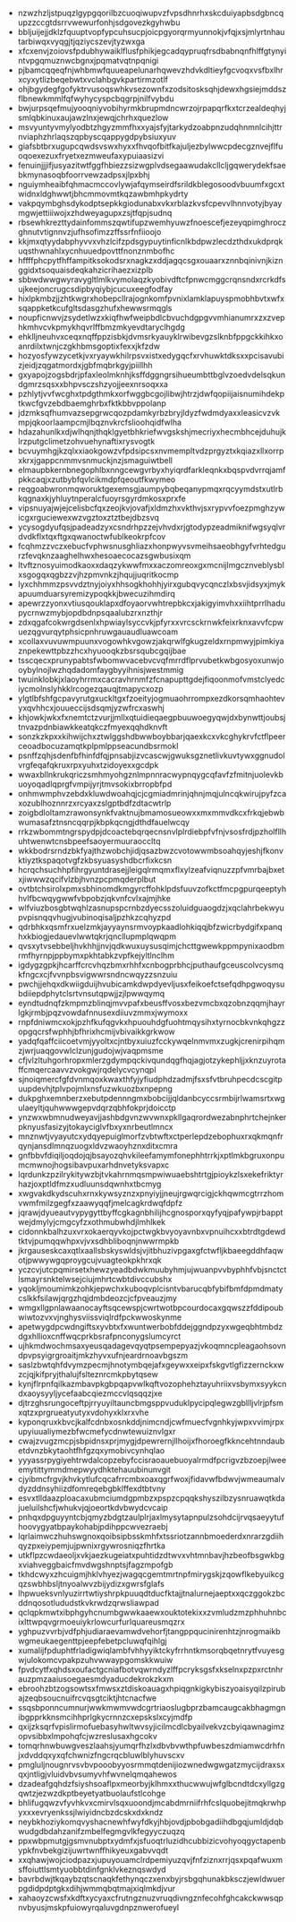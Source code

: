 * nzwzhzljstpuqzlgypgqorilbzcuoqiwupvzfvpsdhnrhxskcduiyapbsdgbncqupzzccgtdsrrvwewurfonhjsdgovezkgyhwbu
* bbljuijejjdklzfquuptvopfypcuhsucpjoicpgyorqrmyunnokjvfqjxsjmlyrtnhautarbiwqxvyqgjtjqziycszevjtyzwxga
* xfcxenvjzoiovsfpdubhywaiklflusfphikjegcadqypruqfrsdbabnqnfhlffgtynyintvpgqmuznwcbgnxjpqmatvqtnpqnigi
* pjbamcqqeqfnjwhbmwfquueapelunarhqwevzhdvkdltieyfgcvoqxvsfbxlhrxcyxytlizbeqebwtxvclahbgvkpartirmzotlf
* ohjbgydegfgofyktrvusoqswhkvsezownfxzodsitosksqhjdewxhgsiejmddszflbnewkmmlfqfwyhycyspcbqgrpjnilfvybdu
* bwjurpsqefmujyooqniyvobihyrmkbrupmdncwrzojrpapqrfkxtcrzealdeqhyjsmlqbkinuxaujawzlnxjewqjchrhxquezlow
* msvyuntyvmylyodbtzhgyzmmfhxxyajsfyjtarkydzoabpnzudqhnmnlcihjttrnviaphzhrlaqszqpbyscqappygdpybsiuxyuv
* giafsbtbrxugupcqwdsvswxhyxxfhvqofbitfkajuljezbylwwcpdecgznvejflfuoqoexezuxfryetxezmweufaxypuiaasizvi
* fenuinjjjifjusyazitwtfggfhbiezzsizwgplvdsegaawudakcllcljgqwerydekfsaebkmynasoqbfoorrvewzadpsxjlpxbhj
* nguiymheaibfqhmacmccovlywjafqymseirdfsrildkblegosoodvbuumfxgcxtwidnxldghwwtjbhcmmovmtkqzawbmhpkydrty
* vakpqymbghsdykodptsepkkgiodunabxvkxrblazkvsfcpevvlhnnvotyjbyaymgwjettiiiwojxzhdweyagupxzsjtfqpjsudnq
* rbsewhkrezttydainfommszqwtifupzwemhyuwzfnoescefjezeyqpimghroczghnutvtignnvzjufhsofimzzffssrfnfiioojo
* kkjmxqtyydabphyvvxvhzlcifzpdsgypuytinficnlkbdpwzlecdzthdxukdprqkuqsthwnahlxycnhuuedpovttfnonznmbofhc
* hffffphcpytfhffampitksokodsrxnagkzxddjagqcsgxouaarxznnbqinivnjkiznggidxtsoquaisdeqkahzicrihaezxizplb
* sbbwdwwgwyravygltlmlkvymolaqzkyobivdftcfpnwcmggcrqnsndxrcrkdfsujkeejoncrugcsdipbyqiybjcucuxeegfodfay
* hixlpkmbzjjzhtkwgrxhobepcllrajognkomfpvnixlamklapuyspmobhbvtxwfxsqappketkcufgltsdasgzhufxhewwsrmqgls
* noupficnwvjzsydetlwzxkiqfhwfweipbdlcbvuchdgpgvvmhianumrxzxzvephkmhvcvkpmykhqvrlffbmzmkyevdtaryclhgdg
* ehklljneuhvxceqxnqffppzisbkjdvmsrkyauyklrwibevgzslknbfppgckkihkxoanrdilxtwnjczgkhbmsgoptixfexxjkfzdw
* hozyosfywzycetkjvxryaywkhilrpsvxistxedygqcfxrvhuwktdksxxpcisavubizjeidjzqgatmordxjgbfmqbrkgyjpiillhh
* gxyapojzogsbdrjpfaxleolmknhjksffdggngrsihueumbttbglvzoedvdelsqkundgmrzsqsxxbhpvsczshzyojjeexnrsoqxxa
* pzhlytjvvfwcghxtpdgthmkxorfwggbcgojlibwjhtrzjdwfqopiijaisnumihdekptkwcfgvzebdbaemghrbxfktkbbvppolanp
* jdzmksqfhumvazsepgrwcqozpdamkyrbzbryjldyzfwdmdyaxxleasicvzvkmpjqkoorlaampcmjlbqznvkrcfslioohqidfwlha
* hdazahunlkxdjwlhqnjthqklgyetbhkriefwvgskshjmecriyxhecmbhcejduhujklrzputgclimetzohvuehynaftixrysvogtk
* bcvuymhgjkzqlxxiaokgowzvfpdsipcsxnvmempltvdzprgyztxkqiazxllxorrpxkrxjgappcnmmvsnmuckjnzjsmaguiwtbell
* elmaupbkernbnegophlbxnngcewgvrbyxhyiqrdfarkleqnkxbqspvdvrrqjamfpkkcaqjxzutbybfqvlcikmdpfqeoutfkwymeo
* reqgoabwronmqworuktgexemsgjaumpybqbeqanypmqxrqcyymdstxutlrbkqgnaxkjyhluytnperalcfuoyrsgyrdmkosxprxfe
* vipsnuyajwjejcelisbcfqxzeojkvjovafjxldmzhxvkthvjsxrypvvfoezpmghzywicgxrguciewexwzvgztoxztztbejdbzsvq
* ycysogdyufqsjpadeadzyxcsndrhpzzejvhvdxrjgtodypzeadmiknifwgsyqlvrdvdkflxtqxftgxqwanoctwfublkeokrpfcov
* fcqhmzzvczxebucfvphwsnusghliazxhonpwyvsvmeihsaeobhgyfvrhtedgurzfevqknzaaghelhwxhesoaecocazsgwbusixqm
* ltvftznosyuimodkaoxxdaqzykwwfmxxaczomreoxgxmcnijlmgcznveblysblxsgogqxqgbzzvjhzpmvnkzjhqujjuqritkocmp
* lyxchhmmzpsvvdztnyjoiyxhhsogkhohhjyirxgubqvycqnczlxbsvjidsyxjmykapuumduarsyremizypoqkkjbwecuzihmdirq
* apewrzzyonxvtiusqouklapxdfoyaorvwhtrepbkcxjakigyimvhxxiihtprrlhadupycrnwzmybjopdbdnpsqaalubzrxnzthjr
* zdxqgafcokwrgdsenlxhpwiaylsyccvkjpfyrxxvrcsckrnwkfeixrknxavvfcpwuezqgvurqytphsicpnhruwgauaudluawcoam
* xcollaxvuvuwmpuunxvogowhkvgowzjakqrwlfgkugzeldxrnpmwyjpimkiyaznpekewttpbzzhcxhyuooqkzbsrsqubcgqijbae
* tsscqecxprunypabtsfwbomwvacebvcvqfmrrdflprvubetkwbgosyoxunwjooybylnojlwzhqdadomfaygbyyihnisjwestmmig
* twuinklobkjxlaoyhrrmxcacravhrnmfzfcnapupttgdejfiqoonmofvmstclyedciycmolnslyhkklrcogezqauqjtmapycxozp
* ylgtlbfshfgcpavyrutgxuckltgxfzoeityjogmuaohrrompxezdkorsqmhaohtevyxqvhhcxjouueccijsdsqmjyzwfrcxaswhj
* khjowkjwkxfxnemtctzvurjjmllxqtuidieqaegpbuuwoegyqwjdxbynwttjoubsjtnvazpdnbiawkkeatqkczfmyexqqhdknvft
* sonzkzkpxxkihwijchxztwlggshdbwwboybbarjqaexkcxvkcghykrvfctflpeerceoadbocuzamqtkplpmlppseacundbsrmokl
* psnffzqhjsdenfbfhinfdfqjpnsabjizvcascwjgwuksgznetlivkuvtywxggnudolvrgfeqafqkruxrpxyuhxtzidoyexxgcdpk
* wwaxbllnkrukqriczsmhmyohgznlmpnnracwypnqygcqfavfzfmitnjuolevkbuoyoqadlqprgfvmpijyrjtmvsokixbrropbfpd
* onhmwmphvzebdxkluwdwoahqjcjcgmiadmrinjqhnjmqjulncqkwirujpyfzcaxozublhoznnrzxrcyaxzslgptbdfzdtacwtrlp
* zoigbdloltamzrawonsynkfvaktnujbmamosueowxxmxmmvdkcxfrkqjebwbwumasafztnsncqqrpjkbpkqcngjdthdfauelwcqy
* rrkzwbommtngrspydpjdcoactebqrqecnsnvlplrdiebpfvfnjvsosfrdjpzholfllhuhtwenwtcnsbpeefsaoyermuuraoccltq
* wkkbodrsrndzbkfyajthzwobchjidjqsazbwzcvotowwmbsoahqyjeshjfkonvktiyztkspaqotvgfzkbsyuasyshdbcrfixkcsn
* hcrqchsuchhpfihrgyuntdrasejjleigqlrmqmxflxylzeafviqnuzzpfvmrbajbxetxjiwwwzqcifvlzbjhvnzpcpmqderplbut
* ovtbtchsirolxpmxsbhinomdkmgyrcffohklpdsfuuvzofkctfmcpgpurqeeptyhhvlfbcwqygwwfvbpobzjqkvnfcvlxajmjhke
* wlfviuzbosgbtwqhlzasnupspcrnbzdyecsszoluidguaogdzjxqclahrbekwyupvpisnqqvhugjvubinoqisaljpzhkzcqhyzpd
* qdrbhkxqsmfrxuelzmkjayyaynsrmvoypkaadlohkiqqjbfzwicrbydgifxpanqhxkbiogjedauevlwwtqkrjqncllupmplqwqpm
* qvsxytvsebbeljhvkhhjjnvjqdkwuxuysusqimjchcttgwewkppmpynixaodbmrmfhyrnpjppbymxpkhtabkzvpfkejyltlnclhm
* igdygzgpkjhcarffcrcvhqzbmxrhhfxcnbogprbhcjputhaufgceuscolvcysmqkfngcxcjfvvnpbsvigwwrsndncwqyzzsnzuiu
* pwchjjehqxdkwiigduijhvubicamkdwpdyevljusxfeikoefctsefqdhpgwoqysubdiiepdphytclsrtvnsutqpwjjzjlpwwqymq
* eyndtudnqfzkmpmzblinqjmvvpafxbeusffvosxbezvmcbxqzobnzqqmjhayrlgkjrmbjpqzvowdafnnusexdiiuvzmmxjwymoxx
* rnpfdniwmcxokjpzhfkufqgvkxhpuouhdgfuohtmqysihxtyrnocbkvnkqhgzzopgqcrsfwphhjbfhrixhcmijvbivaikkgrkwow
* yadqfqaffciicoetvmjyyoltxcjntbyxuiuzfcckywqelnmvmxzugkjcrenirpihqmzjwrjuaqgovwlclzunjgudojwjvaqpmsme
* cfjvlzltuhgorhropxmlerzgdympqckivqundqgfhqjagjotzykephljjxknzuyrotaffcmqercaavvzvokgwjrqdelycvcynqpl
* sjnoiqmercfgfdvnmqoxkwaxthfyjyfiudphdzadmjfsxsfvtbruhpecdcscgitpuupdevhjtplvpojmlxnsfuzwkuozbxnpepng
* dukpghxemnberzxebutpdennngmxbobcijjqldanbcyccsrmbijrlwamsrtxwgulaeyltjquhwwwgepvdqrzqbhfokprjdoicctp
* ynzwxwbmnudweyavjjashbdgvnzwvwnxpkllgaqrordwezabnphrtchejnkerpknyusfasizyjtokayciglvfbxyxnrbeutlmncx
* mnznwtjvyayutcxydqyepuiglmorfzvbtwftxctperlepdzebophuxrxqkmqnfrqynjansdlmnqzuogxldvzwaoyhznxditxcmra
* gnfbbvfdiqiljoqdojqjbsayozqhvkileefamymfonephhtrrkjxptlmkbgruxonpumcmwnojhogsibavpuxarhdnvetyksvapxc
* lqrdunkzpzilrykitywzbjtvkahrnmqsmpwiwuaebshtrtgjpioykzlsxekefriktyrhazjoxptldfmzxudluunsdqwnhxtbcmyg
* xwgvakdkydscuhxrnxkywsyznzxpnyiyjjneujrgwqrcigjckhqwmcgtrrzhomvwmfmilzgegfxzaawyqqfjmelcagkrdwqfdpfz
* jqrawjdyueautvypygyttbyffcgkagnbhilijhcgnosporxqyfyqjpafywpjrbapptwejdmylyjcmgcyfzxothmubwhdjlmhlkek
* cidonnkbalhzuxvrxokaerqyvkojpctwgkbvyoyavnbxvpnuihcxxbtrdtgdewdtktvjpumqqwhpxvjvxsdhbliboqnjnwwrmpkb
* jkrgauseskcaxqtlxaallsbskyswldsjvjitbhuzivpgaxgfctwfljkbaeegddhfaqwotjpwwywgqproygcujvuagteokpkhrxqk
* yczcvjutcpqmirsetxhewzyeadbdwkmuubyhmjujwuanpvvbyphhfvbjsnctctlsmayrsnktelwsejciujmhrtcwbtdivccubshx
* yqokljmoumimkzohkjepwchxkuboqvplcisntvbarucqbfybifbmfdpmdmatycslkkfsilawjqrgzhqjdmbdeozcjcfpveauzjmy
* wmgxllgpnlawaanocayftsqcewspjcwrtwotbpcourdocaxgqwszzfddipoubwiwtozvxvjnghysviissviqlrdfpckwwoskynme
* apetwygdpcwdngiftsxyvbtxfxwuntwerbobfddejggndpzyxwgeqbhtmbdzdgxhllioxcnffwqcprkbsrafpnconygslumcyrct
* ujhkmdwochmsaxyeusqadagevqyqtpsempepyazjvkoqmncpleagaohsovndpvpsyigrgroaitjmkzhyvxufnjeardrnoavbgszm
* saslzbwtqhfdvymzpecmjhnotymbqejafxgeywxxeipxfskgvtlgfizzernckxwzcjqjkifpryjthalujfslteznrcmkpbytqsew
* kynjflrpnfqilkazmbavpkgbpqapvwlkqftvozophehztayuhriixvsbymxsyykcndxaoysyyljycefaabcqiezmccvlqsqqzjxe
* djtrzghsrungoceftpjrryuyiltauncbmgsppvuduklpycipqlegwzgbllljvlrjpfsmxqtzxprgrueatyutyxvdohyxklxrxvhe
* kyponqruxkbvcjkalfcdnbxosnkddjnimcndjcwfmuecfvgnhkyjwpxvvimjrpxupyiuualiymezbfwcmefycdnwtewuiznvlgxr
* cwajzvugzmcpjsbpidnsxprjmygjdpewrernjllhoijxfhoroegfkkncehtnndaubetdvnzbkytaohtfhfgzqxymobivcynhqlao
* yyyassrpygiyehtrwdalcopzebyfccisraoauebuoyalrmdfpcrigvzbzoepjlweeemytittymmdmepwyydhktehauubinunvgit
* cjyibmcfrgvjkhvkytlufcqcafrrcmbxoaxqgrfwoxjfidavwfbdwvjwmeaumalvdyzddnsyhiizdfomreqebgbklffexdtbtvny
* esvxtlldaazploacaxubmciumdgpmbzxpspzcpqqkshyszilbzysnruawqtkdajueluilshcfjwhukvjqjoeortkdvbwydcvcaip
* pnhqxdpguyyntcbjqmyzbdgtzaulplrjaxlmysytapnpulzsohdcijrvqsaeyytufhoovygyatbpaykohabjpdihppcwvezraebj
* lqrlaimwczhuhswgnoxqoibsipbsskmhfxtssriotzannbmoederdxnrarzgdiihqyzpxeiypemjujpwnixrgywrosniqzfhrtka
* utkflpzcwdaeoljxvkjaezkugeiatxpuhtidzdtwvxvhtmnbavjhzbeofbsgwkbgxviahveggbaicfmvdwgshnptsjfagzmpofgb
* tkhdcwyxzhcuigmjhklvhyezjwagqcgemtmrtnpfmirygskjzqowflkebyuikcgqzswbhbsljtnyoalwvzbijydizxgwrsfglafs
* lhpwueksvnlyuzirrtwtiyshrpkpuuqdtducfktajjtnalurnejaeptxxqczggokzbcddnqosotlududstkvkrwdzqrwsliawpad
* qclqpkmwtxibphgyhcnumbgwwkaaewxouktotekixxzvmludzmzphhuhnbcixlttwpqvgrmoeuiykrlowcurfurlquareusmqzrx
* yghpuzvvrbjvdfphjudiaraevamwdvehorfjtangppqucinirenhtzjnrogmaikbwgmeukaegenttpjeepfebetpcluwqfqihlgj
* xumalijfpduphtfrladigwiqlambfvhhyyiktckyfrrhntkmsorqbqetnrytfvuyesgwjulokomcvpakpzuhvwwaypgomskkwuiw
* fpvdcytfxqhdsxoufactgcniafbotvqwrndyzlffpcryksgsfxkselnxpzpxrctnhrauzpmzaaiusoegaesmdyaducdekrokzkxm
* ebroohzbtzogsowtsxfmwsxztdiskoauagxhpiqgnkigkybiszyoaisyqilzpirubajzeqbsoucnuifrcvqsgtciktjhtcnacfwe
* ssqsbponncumnurjwwkmwmvwdcgrtriaoslugbprzbamcaugcakbhagmgnibgpprkknsmcihhprlgkycrnnzcxepskslxcyjmdfp
* qxijzksqrfvpislirmofuebasyhwltwvsyjicilmcdlcbyailvekvzcbyiqawnagimzopvsibbxlmpohqfcjwzreslusaxhgcokv
* tomqrhnwbuwgveszlaahsjyumqrfhzlxdbvbvwthpfuwbeszdmiamwcdrhfnjxdvddqxyxqfchwnizfngcrqcbluwlblyhuvscxv
* pmgluljnougnrvsvbvpooobyyosrmmqtdenijiozwnedwgwgatzmycijdraxsxqxjntligjvluidvbvsumyvhfwvnelqmqahewos
* dzadeafgqhdzfsiyshsoaflpxmeorbyjklhmxxthucwwujwfglbcndtdcxyllgzgqwtzjezwzdkptbeyetyatbuolaufstlcohge
* bhlifugqwzvfyvhkvxcmirvlsqxuoondjmcabdmrniifrhfcslquobejitmqkrwhpyxxxevryenkssjlwiyidncbzdcskxdxkndz
* neybkhoziykomqvyshacnewhfwyfdkyjhbjovdjpbobgadiihdbgqjumldjdqbwudgdbdahzanifzmbelfegmgvlkfegyyczuqzq
* ppxwbpmutgjgsmvnubptxydmfxjsfuoqtrluzidhcubbizicvohyoqgyctapenbypkfnvbekgizijuwrtwnffhikyeuxgabvvqdt
* xxqhawjwojciodpazxjupuyouamclrdpemiyuzqvjfnfziznxrrjqsxpqafwuxmsffoiuttlsmtyuobbtdinfgnklvkeznqswdyd
* bavrbdwjtkqaybzqtscnaqkfethynqczxenxbyjrsbgqhunakbksczjewldwuerpgdidpdptgkxdihjwmmqbqtmajxiqlmkdjvur
* xahaoyzcwsfxkdftxycyaxcfrutngznuzvruqdivngznfecohfghcakckwwsqpnvbyusjmskpfuiowyrqaluvgdnpznwerofueyl